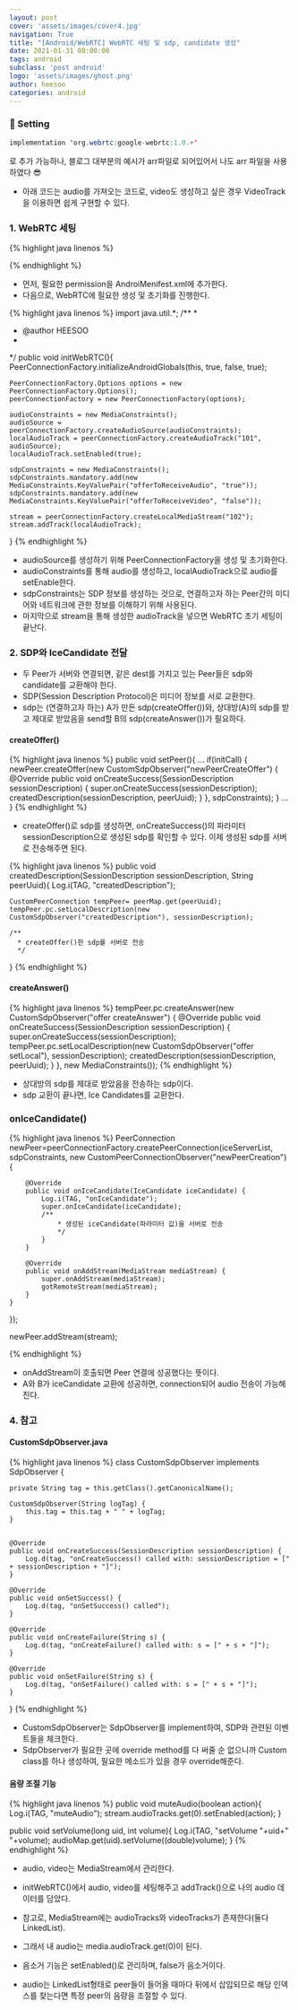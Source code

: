 ```yaml
---
layout: post
cover: 'assets/images/cover4.jpg'
navigation: True
title: "[Android/WebRTC] WebRTC 세팅 및 sdp, candidate 생성"
date: 2021-01-31 00:00:00
tags: android
subclass: 'post android'
logo: 'assets/images/ghost.png'
author: heesoo
categories: android
---
```


### 👊 Setting
``` java
implementation 'org.webrtc:google-webrtc:1.0.+'
```
로 추가 가능하나, 블로그 대부분의 예시가 arr파일로 되어있어서 나도 arr 파일을 사용하였다 😎 
- 아래 코드는 audio를 가져오는 코드로, video도 생성하고 싶은 경우 VideoTrack을 이용하면 쉽게 구현할 수 있다.



### 1. WebRTC 세팅 

{% highlight java linenos %}
<uses-feature android:name="android.hardware.camera" />
<uses-feature android:name="android.hardware.camera.autofocus" />
<uses-feature
    android:glEsVersion="0x00020000"
    android:required="true" />

<uses-permission android:name="android.permission.INTERNET" />
<uses-permission android:name="android.permission.ACCESS_NETWORK_STATE" />
<uses-permission android:name="android.permission.CHANGE_NETWORK_STATE" />
<uses-permission android:name="android.permission.READ_EXTERNAL_STORAGE" />
<uses-permission android:name="android.permission.WRITE_EXTERNAL_STORAGE" />
<uses-permission android:name="android.permission.RECORD_AUDIO" />
<uses-permission android:name="android.permission.MODIFY_AUDIO_SETTINGS" />
<uses-permission android:name="android.permission.CAMERA" />
{% endhighlight %}

- 먼저, 필요한 permission을 AndroiMenifest.xml에 추가한다.
- 다음으로, WebRTC에 필요한 생성 및 초기화를 진행한다.  

{% highlight java linenos %}
import java.util.*;
/**
 *
 * @author HEESOO
 *
 */
public void initWebRTC(){
    PeerConnectionFactory.initializeAndroidGlobals(this, true, false, true);

    PeerConnectionFactory.Options options = new PeerConnectionFactory.Options();
    peerConnectionFactory = new PeerConnectionFactory(options);

    audioConstraints = new MediaConstraints();
    audioSource = peerConnectionFactory.createAudioSource(audioConstraints);
    localAudioTrack = peerConnectionFactory.createAudioTrack("101", audioSource);
    localAudioTrack.setEnabled(true);

    sdpConstraints = new MediaConstraints();
    sdpConstraints.mandatory.add(new MediaConstraints.KeyValuePair("offerToReceiveAudio", "true"));
    sdpConstraints.mandatory.add(new MediaConstraints.KeyValuePair("offerToReceiveVideo", "false")); 

    stream = peerConnectionFactory.createLocalMediaStream("102");
    stream.addTrack(localAudioTrack);
}
{% endhighlight %}

- audioSource를 생성하기 위해 PeerConnectionFactory을 생성 및 초기화한다.
- audioConstraints를 통해 audio를 생성하고, localAudioTrack으로 audio를 setEnable한다.
- sdpConstraints는 SDP 정보를 생성하는 것으로, 연결하고자 하는 Peer간의 미디어와 네트워크에 관한 정보를 이해하기 위해 사용된다.
- 마지막으로 stream을 통해 생성한 audioTrack을 넣으면 WebRTC 초기 세팅이 끝난다.


### 2. SDP와 IceCandidate 전달

- 두 Peer가 서버와 연결되면, 같은 dest를 가지고 있는 Peer들은 sdp와 candidate를 교환해야 한다.
- SDP(Session Description Protocol)은 미디어 정보를 서로 교환한다.
- sdp는 (연결하고자 하는) A가 만든 sdp(createOffer())와, 상대방(A)의 sdp를 받고 제대로 받았음을 send할 B의 sdp(createAnswer())가 필요하다.

#### createOffer()
{% highlight java linenos %}
public void setPeer(){
    ...
    if(initCall) {
            newPeer.createOffer(new CustomSdpObserver("newPeerCreateOffer") {
                @Override
                public void onCreateSuccess(SessionDescription sessionDescription) {
                    super.onCreateSuccess(sessionDescription);
                    createdDescription(sessionDescription, peerUuid);
                }
            }, sdpConstraints);
        }
    ...
}
{% endhighlight %}

- createOffer()로 sdp를 생성하면, onCreateSuccess()의 파라미터 sessionDescription으로 생성된 sdp를 확인할 수 있다. 이제 생성된 sdp를 서버로 전송해주면 된다.

{% highlight java linenos %}
public void createdDescription(SessionDescription sessionDescription, String peerUuid){
    Log.i(TAG, "createdDescription");

    CustomPeerConnection tempPeer= peerMap.get(peerUuid);
    tempPeer.pc.setLocalDescription(new CustomSdpObserver("createdDescription"), sessionDescription);

    /**
      * createOffer()한 sdp를 서버로 전송
      */
}
{% endhighlight %}

#### createAnswer()
{% highlight java linenos %}
tempPeer.pc.createAnswer(new CustomSdpObserver("offer createAnswer") {
    @Override
    public void onCreateSuccess(SessionDescription sessionDescription) {
        super.onCreateSuccess(sessionDescription);
        tempPeer.pc.setLocalDescription(new CustomSdpObserver("offer setLocal"), sessionDescription);
        createdDescription(sessionDescription, peerUuid);
    }
}, new MediaConstraints());
{% endhighlight %}

- 상대방의 sdp를 제대로 받았음을 전송하는 sdp이다. 
- sdp 교환이 끝나면, Ice Candidates를 교환한다.

### onIceCandidate()
{% highlight java linenos %}
PeerConnection newPeer=peerConnectionFactory.createPeerConnection(iceServerList, sdpConstraints,
    new CustomPeerConnectionObserver("newPeerCreation") {

        @Override
        public void onIceCandidate(IceCandidate iceCandidate) {
            Log.i(TAG, "onIceCandidate");
            super.onIceCandidate(iceCandidate);
            /**
                * 생성된 iceCandidate(파라미터 값)을 서버로 전송
                */
            }
        }

        @Override
        public void onAddStream(MediaStream mediaStream) {
            super.onAddStream(mediaStream);
            gotRemoteStream(mediaStream);
        }
    }
});

newPeer.addStream(stream);
        
{% endhighlight %}

- onAddStream이 호출되면 Peer 연결에 성공했다는 뜻이다.
- A와 B가 iceCandidate 교환에 성공하면, connection되어 audio 전송이 가능해진다.

### 4. 참고
#### CustomSdpObserver.java
{% highlight java linenos %}
class CustomSdpObserver implements SdpObserver {

    private String tag = this.getClass().getCanonicalName();

    CustomSdpObserver(String logTag) {
        this.tag = this.tag + " " + logTag;
    }


    @Override
    public void onCreateSuccess(SessionDescription sessionDescription) {
        Log.d(tag, "onCreateSuccess() called with: sessionDescription = [" + sessionDescription + "]");
    }

    @Override
    public void onSetSuccess() {
        Log.d(tag, "onSetSuccess() called");
    }

    @Override
    public void onCreateFailure(String s) {
        Log.d(tag, "onCreateFailure() called with: s = [" + s + "]");
    }

    @Override
    public void onSetFailure(String s) {
        Log.d(tag, "onSetFailure() called with: s = [" + s + "]");
    }

}
{% endhighlight %}

- CustomSdpObserver는 SdpObserver를 implement하여, SDP와 관련된 이벤트들을 체크한다.
- SdpObserver가 필요한 곳에 override method를 다 써줄 순 없으니까 Custom class를 하나 생성하여, 필요한 메소드가 있을 경우 override해준다.

#### 음량 조절 기능
{% highlight java linenos %}
public void muteAudio(boolean action){
    Log.i(TAG, "muteAudio");
    stream.audioTracks.get(0).setEnabled(action);
}


public void setVolume(long uid, int volume){
    Log.i(TAG, "setVolume "+uid+" "+volume);
    audioMap.get(uid).setVolume((double)volume);
}
{% endhighlight %}

- audio, video는 MediaStream에서 관리한다.
- initWebRTC()에서 audio, video를 세팅해주고 addTrack()으로 나의 audio 데이터를 담았다.
   
- 참고로, MediaStream에는 audioTracks와 videoTracks가 존재한다(둘다 LinkedList).
- 그래서 내 audio는 media.audioTrack.get(0)이 된다.
- 음소거 기능은 setEnabled()로 관리하며, false가 음소거이다.
    
- audio는 LinkedList형태로 peer들이 들어올 때마다 뒤에서 삽입되므로 해당 인덱스를 찾는다면 특정 peer의 음량을 조절할 수 있다.
